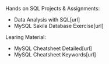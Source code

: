 Hands on SQL Projects & Assignments:
- Data Analysis with SQL[url]
- MySQL Sakila Database Exercise[url]

Learing Material:
- MySQL Cheatsheet Detailed[url]
- MySQL Cheatsheet Keywords[url]
